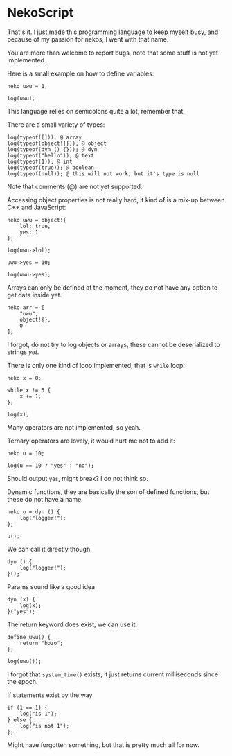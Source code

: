 # NekoScript
That's it. I just made this programming language to keep myself busy, and because of my passion for nekos, I went with that name.

You are more than welcome to report bugs, note that some stuff is not yet implemented.

Here is a small example on how to define variables:
```
neko uwu = 1;

log(uwu);
```
This language relies on semicolons quite a lot, remember that.

There are a small variety of types:
```
log(typeof([])); @ array
log(typeof(object!{})); @ object
log(typeof(dyn () {})); @ dyn 
log(typeof("hello")); @ text 
log(typeof(1)); @ int
log(typeof(true)); @ boolean
log(typeof(null)); @ this will not work, but it's type is null 
```
Note that comments (@) are not yet supported.

Accessing object properties is not really hard, it kind of is a mix-up between C++ and JavaScript:
```
neko uwu = object!{
    lol: true,
    yes: 1
};

log(uwu->lol);

uwu->yes = 10;

log(uwu->yes);
```
Arrays can only be defined at the moment, they do not have any option to get data inside yet.
```
neko arr = [
    "uwu",
    object!{},
    0
];
```
I forgot, do not try to log objects or arrays, these cannot be deserialized to strings *yet*.

There is only one kind of loop implemented, that is `while` loop:
```
neko x = 0;

while x != 5 {
    x += 1;
};

log(x);
```
Many operators are not implemented, so yeah.

Ternary operators are lovely, it would hurt me not to add it:
```
neko u = 10;

log(u == 10 ? "yes" : "no");
```
Should output `yes`, might break? I do not think so.

Dynamic functions, they are basically the son of defined functions, but these do not have a name.
```
neko u = dyn () {
    log("logger!");
};

u();
```
We can call it directly though.
```
dyn () {
    log("logger!");
}();
```
Params sound like a good idea
```
dyn (x) {
    log(x);
}("yes");
```

The return keyword does exist, we can use it:
```
define uwu() {
    return "bozo";
};

log(uwu());
```

I forgot that `system_time()` exists, it just returns current milliseconds since the epoch.

If statements exist by the way
```
if (1 == 1) {
    log("is 1");
} else {
    log("is not 1");
};
```

Might have forgotten something, but that is pretty much all for now.